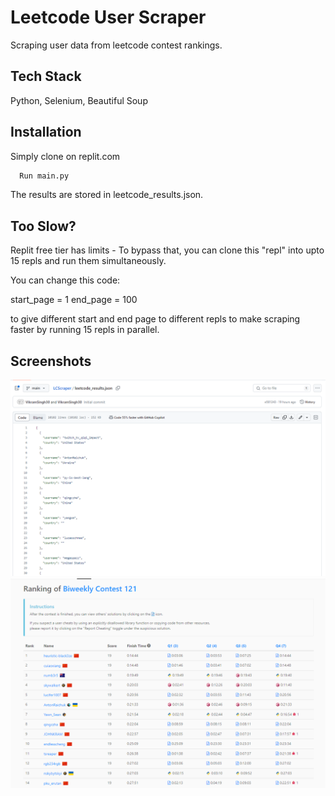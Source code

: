 
# Leetcode User Scraper

Scraping user data from leetcode contest rankings. 



## Tech Stack

Python, Selenium, Beautiful Soup


## Installation

Simply clone on replit.com

```bash
  Run main.py
```
The results are stored in leetcode_results.json.
    
## Too Slow?

Replit free tier has limits - 
To bypass that, you can clone this "repl" into upto 15 repls and run them simultaneously. 

You can change this code:

start_page = 1
end_page = 100

to give different start and end page to different repls to make scraping faster by running 15 repls in parallel. 
## Screenshots

![Results](https://github.com/vsnain/LCScraper/blob/main/Screenshot%202024-01-14%20123335.png)
![Contest Screen](https://github.com/vsnain/LCScraper/blob/main/Screenshot%202024-01-14%20123259.png)

